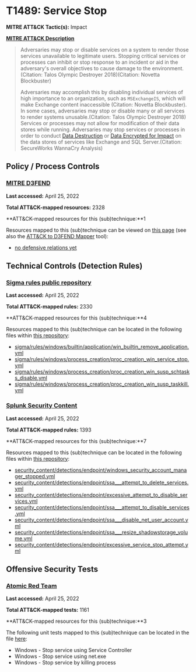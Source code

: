 # T1489: Service Stop
**MITRE ATT&CK Tactic(s):** Impact

**[MITRE ATT&CK Description](https://attack.mitre.org/techniques/T1489)**
<blockquote>Adversaries may stop or disable services on a system to render those services unavailable to legitimate users. Stopping critical services or processes can inhibit or stop response to an incident or aid in the adversary's overall objectives to cause damage to the environment.(Citation: Talos Olympic Destroyer 2018)(Citation: Novetta Blockbuster) 

Adversaries may accomplish this by disabling individual services of high importance to an organization, such as <code>MSExchangeIS</code>, which will make Exchange content inaccessible (Citation: Novetta Blockbuster). In some cases, adversaries may stop or disable many or all services to render systems unusable.(Citation: Talos Olympic Destroyer 2018) Services or processes may not allow for modification of their data stores while running. Adversaries may stop services or processes in order to conduct [Data Destruction](https://attack.mitre.org/techniques/T1485) or [Data Encrypted for Impact](https://attack.mitre.org/techniques/T1486) on the data stores of services like Exchange and SQL Server.(Citation: SecureWorks WannaCry Analysis)</blockquote>
## Policy / Process Controls
### [MITRE D3FEND](https://d3fend.mitre.org/)
**Last accessed:** April 25, 2022

**Total ATT&CK-mapped resources:** 2328

**ATT&CK-mapped resources for this (sub)technique:**1

Resources mapped to this (sub)technique can be viewed on [this page](https://d3fend.mitre.org/) (see also the [ATT&CK to D3FEND Mapper](https://d3fend.mitre.org/tools/attack-mapper) tool):

* [no defensive relations yet](https://d3fend.mitre.org/techniques/d3f:nodefensiverelationsyet)

## Technical Controls (Detection Rules)
### [Sigma rules public repository](https://github.com/SigmaHQ/sigma)
**Last accessed:** April 25, 2022

**Total ATT&CK-mapped rules:** 2330

**ATT&CK-mapped resources for this (sub)technique:**4

Resources mapped to this (sub)technique can be located in the following files within [this repository](https://github.com/SigmaHQ/sigma/tree/master/rules):

* [sigma/rules/windows/builtin/application/win_builtin_remove_application.yml](https://github.com/SigmaHQ/sigma/blob/master/rules/windows/builtin/application/win_builtin_remove_application.yml)
* [sigma/rules/windows/process_creation/proc_creation_win_service_stop.yml](https://github.com/SigmaHQ/sigma/blob/master/rules/windows/process_creation/proc_creation_win_service_stop.yml)
* [sigma/rules/windows/process_creation/proc_creation_win_susp_schtasks_disable.yml](https://github.com/SigmaHQ/sigma/blob/master/rules/windows/process_creation/proc_creation_win_susp_schtasks_disable.yml)
* [sigma/rules/windows/process_creation/proc_creation_win_susp_taskkill.yml](https://github.com/SigmaHQ/sigma/blob/master/rules/windows/process_creation/proc_creation_win_susp_taskkill.yml)

### [Splunk Security Content](https://github.com/splunk/security_content)
**Last accessed:** April 25, 2022

**Total ATT&CK-mapped rules:** 1393

**ATT&CK-mapped resources for this (sub)technique:**7

Resources mapped to this (sub)technique can be located in the following files within [this repository](https://github.com/splunk/security_content/tree/develop/detections):

* [security_content/detections/endpoint/windows_security_account_manager_stopped.yml](https://github.com/splunk/security_content/blob/develop/detections/endpoint/windows_security_account_manager_stopped.yml)
* [security_content/detections/endpoint/ssa___attempt_to_delete_services.yml](https://github.com/splunk/security_content/blob/develop/detections/endpoint/ssa___attempt_to_delete_services.yml)
* [security_content/detections/endpoint/excessive_attempt_to_disable_services.yml](https://github.com/splunk/security_content/blob/develop/detections/endpoint/excessive_attempt_to_disable_services.yml)
* [security_content/detections/endpoint/ssa___attempt_to_disable_services.yml](https://github.com/splunk/security_content/blob/develop/detections/endpoint/ssa___attempt_to_disable_services.yml)
* [security_content/detections/endpoint/ssa___disable_net_user_account.yml](https://github.com/splunk/security_content/blob/develop/detections/endpoint/ssa___disable_net_user_account.yml)
* [security_content/detections/endpoint/ssa___resize_shadowstorage_volume.yml](https://github.com/splunk/security_content/blob/develop/detections/endpoint/ssa___resize_shadowstorage_volume.yml)
* [security_content/detections/endpoint/excessive_service_stop_attempt.yml](https://github.com/splunk/security_content/blob/develop/detections/endpoint/excessive_service_stop_attempt.yml)


## Offensive Security Tests
### [Atomic Red Team](https://github.com/redcanaryco/atomic-red-team)
**Last accessed:** April 25, 2022

**Total ATT&CK-mapped tests:** 1161

**ATT&CK-mapped resources for this (sub)technique:**3

The following unit tests mapped to this (sub)technique can be located in the file [here](https://github.com/redcanaryco/atomic-red-team/tree/master/atomics/T1489/T1489.yaml):

* Windows - Stop service using Service Controller
* Windows - Stop service using net.exe
* Windows - Stop service by killing process

